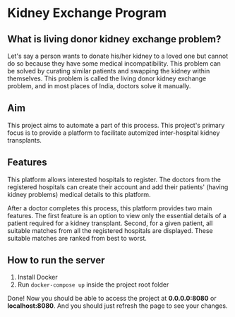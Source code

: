 # Kidney Exchange Program


## What is living donor kidney exchange problem?

Let's say a person wants to donate his/her kidney to a loved one but cannot do so because they have some medical incompatibility. This problem can be solved by curating similar patients and swapping the kidney within themselves. This problem is called the living donor kidney exchange problem, and in most places of India, doctors solve it manually. 

## Aim

This project aims to automate a part of this process. This project's primary focus is to provide a platform to facilitate automized inter-hospital kidney transplants.

## Features

This platform allows interested hospitals to register. The doctors from the registered hospitals can create their account and add their patients' (having kidney problems) medical details to this platform.

After a doctor completes this process, this platform provides two main features. The first feature is an option to view only the essential details of a patient required for a kidney transplant. Second, for a given patient, all suitable matches from all the registered hospitals are displayed. These suitable matches are ranked from best to worst.

## How to run the server

1. Install Docker
2. Run `docker-compose up` inside the project root folder

Done! Now you should be able to access the project at **0.0.0.0:8080** or **localhost:8080**. And you should just refresh the page to see your changes.
